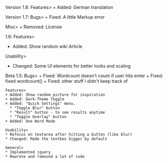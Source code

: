 Version 1.8:
  Features>
    + Added: German translation

Version 1.7:
  Bugs>
    + Fixed: A little Markup error

  Misc>
    + Removed: License

1.6:
  Features>
  + Added: Show random wiki Article
  
  Usability>
  + Changed: Some UI elements for better looks and scaling


Beta 1.5:
  Bugs>
    + Fixed: Wordcount doesn't count if user hits enter
    + Fixed: fixed wordcount()
    + Fixed: other stuff I didn't keep track of

    Features>
    + Added: Show random picture for inspiration
    + Added: Dark-Theme Toggle
    + Added: "Quick Settings" menu.
      * "Toggle Blur" button 
      * "Result" button - to see results anytime
      * "Toggle Overlay" button
    + Added: One Word Mode
  
    Usability>
    * Refocus on textarea after hitting a button (like blur)
    * Changed: Made the textbox bigger by default 

    General>
    * Implemented jquery
    * Rewrote and removed a lot of code